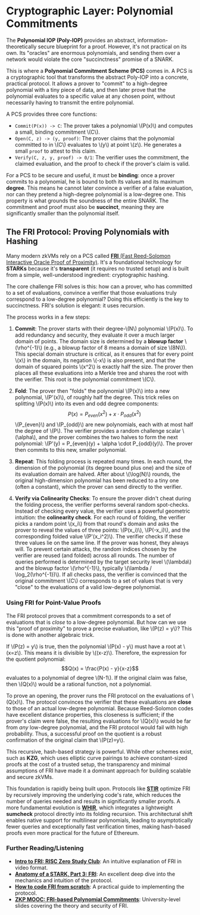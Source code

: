 # Cryptographic Layer: Polynomial Commitments

The **Polynomial IOP (Poly-IOP)** provides an abstract, information-theoretically secure blueprint for a proof. However, it's not practical on its own. Its "oracles" are enormous polynomials, and sending them over a network would violate the core "succinctness" promise of a SNARK.

This is where a **Polynomial Commitment Scheme (PCS)** comes in. A PCS is a cryptographic tool that transforms the abstract Poly-IOP into a concrete, practical protocol. It allows a prover to "commit" to a high-degree polynomial with a tiny piece of data, and then later prove that the polynomial evaluates to a specific value at any chosen point, without necessarily having to transmit the entire polynomial.

A PCS provides three core functions:

* `Commit(P(x)) -> C`: The prover takes a polynomial \\(P(x)\\) and computes a small, binding commitment \\(C\\).
* `Open(C, z) -> (y, proof)`: The prover claims that the polynomial committed to in \\(C\\) evaluates to \\(y\\) at point \\(z\\). He generates a small `proof` to attest to this claim.
* `Verify(C, z, y, proof) -> 0/1`: The verifier uses the commitment, the claimed evaluation, and the proof to check if the prover's claim is valid.

For a PCS to be secure and useful, it must be **binding**: once a prover commits to a polynomial, he is bound to both its values and its maximum **degree**. This means he cannot later convince a verifier of a false evaluation, nor can they pretend a high-degree polynomial is a low-degree one. This property is what grounds the soundness of the entire SNARK. The commitment and proof must also be **succinct**, meaning they are significantly smaller than the polynomial itself.


## The FRI Protocol: Proving Polynomials with Hashing

Many modern zkVMs rely on a PCS called [**FRI** (Fast Reed-Solomon Interactive Oracle Proof of Proximity)](https://drops.dagstuhl.de/storage/00lipics/lipics-vol107-icalp2018/LIPIcs.ICALP.2018.14/LIPIcs.ICALP.2018.14.pdf). It's a foundational technology for **STARKs** because it's **transparent** (it requires no trusted setup) and is built from a simple, well-understood ingredient: cryptographic hashing.

The core challenge FRI solves is this: how can a prover, who has committed to a set of evaluations, convince a verifier that those evaluations truly correspond to a low-degree polynomial? Doing this efficiently is the key to succinctness. FRI's solution is elegant: it uses recursion.

The process works in a few steps:

1.  **Commit**: The prover starts with their degree-\\(N\\) polynomial \\(P(x)\\). To add redundancy and security, they evaluate it over a much larger domain of points. The domain size is determined by a **blowup factor** \\(\rho^{-1}\\) (e.g., a blowup factor of 8 means a domain of size \\(8N\\)). This special domain structure is critical, as it ensures that for every point \\(x\\) in the domain, its negation \\(-x\\) is also present, and that the domain of squared points \\(x^2\\) is exactly half the size. The prover then places all these evaluations into a Merkle tree and shares the root with the verifier. This root is the polynomial commitment \\(C\\).

2.  **Fold**: The prover then "folds" the polynomial \\(P(x)\\) into a new polynomial, \\(P'(x)\\), of roughly half the degree. This trick relies on splitting \\(P(x)\\) into its even and odd degree components: $$P(x) = P_{even}(x^2) + x \cdot P_{odd}(x^2)$$ \\(P_{even}\\) and \\(P_{odd}\\) are new polynomials, each with at most half the degree of \\(P\\). The verifier provides a random challenge scalar \\(\alpha\\), and the prover combines the two halves to form the next polynomial: \\(P'(y) = P_{even}(y) + \alpha \cdot P_{odd}(y)\\). The prover then commits to this new, smaller polynomial.

3.  **Repeat**: This folding process is repeated many times. In each round, the dimension of the polynomial (its degree bound plus one) and the size of its evaluation domain are halved. After about \\(\log(N)\\) rounds, the original high-dimension polynomial has been reduced to a tiny one (often a constant), which the prover can send directly to the verifier.

4.  **Verify via Colinearity Checks**: To ensure the prover didn't cheat during the folding process, the verifier performs several random spot-checks. Instead of checking every value, the verifier uses a powerful geometric intuition: the **colinearity check**. For each round of folding, the verifier picks a random point \\(x_i\\) from that round's domain and asks the prover to reveal the values of three points: \\(P(x_i)\\), \\(P(-x_i)\\), and the corresponding folded value \\(P'(x_i^2)\\). The verifier checks if these three values lie on the same line. If the prover was honest, they always will. To prevent certain attacks, the random indices chosen by the verifier are reused (and folded) across all rounds. The number of queries performed is determined by the target security level \\(\lambda\\) and the blowup factor \\(\rho^{-1}\\), typically \\(\lambda / \log_2(\rho^{-1})\\). If all checks pass, the verifier is convinced that the original commitment \\(C\\) corresponds to a set of values that is very "close" to the evaluations of a valid low-degree polynomial.

### Using FRI for Point-Value Proofs

The FRI protocol proves that a commitment corresponds to a set of evaluations that is *close* to a low-degree polynomial. But how can we use this "proof of proximity" to prove a precise evaluation, like \\(P(z) = y\\)? This is done with another algebraic trick.

If \\(P(z) = y\\) is true, then the polynomial \\(P(x) - y\\) must have a root at \\(x=z\\). This means it is divisible by \\((x-z)\\). Therefore, the expression for the quotient polynomial:
$$Q(x) = \frac{P(x) - y}{x-z}$$
evaluates to a polynomial of degree \\(N-1\\). If the original claim was false, then \\(Q(x)\\) would be a rational function, not a polynomial.

To prove an opening, the prover runs the FRI protocol on the evaluations of \\(Q(x)\\). The protocol convinces the verifier that these evaluations are **close** to those of an actual low-degree polynomial. Because Reed-Solomon codes have excellent distance properties, this closeness is sufficient; if the prover's claim were false, the resulting evaluations for \\(Q(x)\\) would be far from *any* low-degree polynomial, and the FRI protocol would fail with high probability. Thus, a successful proof on the quotient is a robust confirmation of the original claim that \\(P(z)=y\\).

This recursive, hash-based strategy is powerful. While other schemes exist, such as **KZG**, which uses elliptic curve pairings to achieve constant-sized proofs at the cost of a trusted setup, the transparency and minimal assumptions of FRI have made it a dominant approach for building scalable and secure zkVMs.

This foundation is rapidly being built upon. Protocols like [**STIR**](https://eprint.iacr.org/2024/390) optimize FRI by recursively improving the underlying code's rate, which reduces the number of queries needed and results in significantly smaller proofs. A more fundamental evolution is [**WHIR**](https://eprint.iacr.org/2024/1586), which integrates a lightweight **sumcheck** protocol directly into its folding recursion. This architectural shift enables native support for multilinear polynomials, leading to asymptotically fewer queries and exceptionally fast verification times, making hash-based proofs even more practical for the future of Ethereum.

### Further Reading/Listening
* [**Intro to FRI: RISC Zero Study Club**](https://www.youtube.com/watch?v=j35yz22OVGE): An intuitive explanation of FRI in video format.
* [**Anatomy of a STARK, Part 3: FRI**](https://aszepieniec.github.io/stark-anatomy/fri.html): An excellent deep dive into the mechanics and intuition of the protocol.
* [**How to code FRI from scratch**](https://blog.lambdaclass.com/how-to-code-fri-from-scratch/): A practical guide to implementing the protocol.
* [**ZKP MOOC: FRI-based Polynomial Commitments**](https://rdi.berkeley.edu/zkp-course/assets/lecture8.pdf): University-level slides covering the theory and security of FRI.
